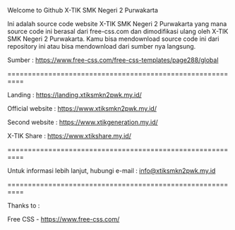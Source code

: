 Welcome to Github X-TIK SMK Negeri 2 Purwakarta

Ini adalah source code website X-TIK SMK Negeri 2 Purwakarta yang mana source code ini berasal dari free-css.com dan dimodifikasi ulang oleh X-TIK SMK Negeri 2 Purwakarta. Kamu bisa mendownload source code ini dari repository ini atau bisa mendownload dari sumber nya langsung.

Sumber : https://www.free-css.com/free-css-templates/page288/global

==========================================================

Landing : https://landing.xtiksmkn2pwk.my.id/

Official website : https://www.xtiksmkn2pwk.my.id/

Second website : https://www.xtikgeneration.my.id/

X-TIK Share : https://www.xtikshare.my.id/

==========================================================

Untuk informasi lebih lanjut, hubungi e-mail : info@xtiksmkn2pwk.my.id

==========================================================

Thanks to :

Free CSS - https://www.free-css.com/
